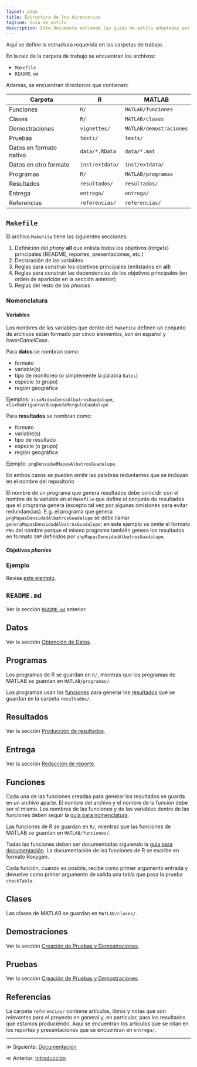 ```yaml
---
layout: page
title: Estructura de los directorios
tagline: Guía de estilo
description: Este documento extiende las guías de estilo adoptadas por el equipo de Ciencia de Datos de GECI
---
```


Aquí se define la estructura requerida en las carpetas de trabajo.

En la raíz de la carpeta de trabajo se encuentran los archivos:

- `Makefile`
- `README.md`

Además, se encuentran directorios que contienen:

| Carpeta                  | R                | MATLAB                  |
|--------------------------|------------------|-------------------------|
| Funciones                | `R/`             | `MATLAB/funciones`      |
| Clases                   | `R/`             | `MATLAB/clases`         |
| Demostraciones           | `vignettes/`     | `MATLAB/demostraciones` |
| Pruebas                  | `tests/`         | `tests/`                |
| Datos en formato nativo  | `data/*.RData`   | `data/*.mat`            |
| Datos en otro formato    | `inst/extdata/`  | `inst/extdata/`         |
| Programas                | `R/`             | `MATLAB/programas`      |
| Resultados               | `resultados/`    | `resultados/`           |
| Entrega                  | `entrega/`       | `entrega/`              |
| Referencias              | `referencias/`   | `referencias/`          |


## `Makefile`

El archivo `Makefile` tiene las siguientes secciones:

1. Definición del _phony_ **all** que enlista todos los objetivos (_targets_) principales (README, reportes, presentaciones, etc.)
1. Declaración de las variables
1. Reglas para construir los objetivos principales (enlistados en **all**)
1. Reglas para construir las dependencias de los objetivos principales (en orden de aparición en la sección anterior)
1. Reglas del resto de los _phonies_

### Nomenclatura

#### Variables

Los nombres de las variables que dentro del `Makefile` definen un conjunto de archivos están formado por cinco elementos, son en español y _lowerCamelCase_.

Para **datos** se nombran como:

- formato
- variable(s)
- tipo de monitoreo (o simplemente la palabra `Datos`)
- especie (o grupo)
- región geográfica

Ejemplos: `xlsxNidosCensoAlbatrosGuadalupe`, `xlsxMadriguerasBusquedaMerguloGuadalupe`

Para **resultados** se nombran como:

- formato
- variable(s)
- tipo de resultado
- especie (o grupo)
- región geográfica

Ejemplo: `pngDensidadMapasAlbatrosGuadalupe`.

En ambos casos se pueden omitir las palabras reduntantes que se incluyan en el nombre del repositorio

El nombre de un programa que genera resultados debe coincidir con el nombre de la variable en el `Makefile` que define el conjunto de resultados que el programa genera (excepto tal vez por algunas omisiones para evitar redundancias). E.g. el programa que genera `pngMapasDensidadAlbatrosGuadalupe` se debe llamar `generaMapasDensidadAlbatrosGuadalupe`; en este ejemplo se omite el formato `PNG` del nombre porque el mismo programa también genera los resultados en formato `SHP` definidos por `shpMapasDensidadAlbatrosGuadalupe`.

#### Objetivos _phonies_



### Ejemplo

Revisa [este ejemplo](https://bitbucket.org/analislas/analisis/src/default/referencias/ejemplo-makefile).

## `README.md`
Ver la sección [`README.md`](https://bitbucket.org/analislas/analisis#readmemd) anterior.

## Datos
Ver la sección [Obtención de Datos](https://bitbucket.org/analislas/analisis#obtencion-de-datos).

## Programas
Los programas de R se guardan en `R/`, mientras que los programas de MATLAB se guardan en `MATLAB/programas/`.

Los programas usan las [funciones](https://bitbucket.org/analislas/analisis#funciones) para generar los [resultados](https://bitbucket.org/analislas/analisis#resultados) que se guardan en la carpeta `resultados/`.

## Resultados
Ver la sección [Producción de resultados](https://bitbucket.org/analislas/analisis#produccion-de-resultados).

## Entrega
Ver la sección [Redacción de reporte](https://bitbucket.org/analislas/analisis#redaccion-de-reporte).

## Funciones
Cada una de las funciones creadas para generar los resultados se guarda en un archivo aparte. El nombre del archivo y el nombre de la función debe ser el mismo. Los nombres de las funciones y de las variables dentro de las funciones deben seguir la [guía para nomenclatura](https://bitbucket.org/analislas/analisis#nomenclatura).

Las funciones de R se guardan en `R/`, mientras que las funciones de MATLAB se guardan en `MATLAB/funciones/`.

Todas las funciones deben ser documentadas siguiendo la [guía para documentación](https://bitbucket.org/analislas/analisis#documentacion). La documentación de las funciones de R se escribe en formato Roxygen.

Cada función, cuando es posible, recibe como primer argumento entrada y devuelve como primer argumento de salida una tabla que pasa la prueba `checkTable`.

## Clases
Las clases de MATLAB se guardan en `MATLAB/clases/`.

## Demostraciones
Ver la sección [Creación de Pruebas y Demostraciones](https://bitbucket.org/analislas/analisis#creacion-de-pruebas-y-demostraciones).

## Pruebas
Ver la sección [Creación de Pruebas y Demostraciones](https://bitbucket.org/analislas/analisis#creacion-de-pruebas-y-demostraciones).

## Referencias
La carpeta `referencias/` contiene artículos, libros y notas que son relevantes para el proyecto en general y, en particular, para los resultados que estamos produciendo. Aquí se encuentran los artículos que se citan en los reportes y presentaciones que se encuentran en `entrega/`.

---

&#8811; Siguiente: [Documentación](documentacion.html)

&#8810; Anterior: [Introducción](introduccion.html)